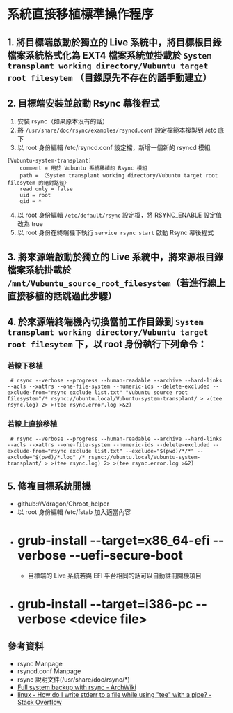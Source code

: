 # 系統直接移植標準操作程序
## 1. 將目標端啟動於獨立的 Live 系統中，將目標根目錄檔案系統格式化為 EXT4 檔案系統並掛載於  `System transplant working directory/Vubuntu target root filesytem` （目錄原先不存在的話手動建立）  
## 2. 目標端安裝並啟動 Rsync 幕後程式
1. 安裝 rsync（如果原本沒有的話）
2. 將 `/usr/share/doc/rsync/examples/rsyncd.conf` 設定檔範本複製到 /etc 底下
3. 以 root 身份編輯 /etc/rsyncd.conf 設定檔，新增一個新的 rsyncd 模組
```
[Vubuntu-system-transplant]
	comment = 用於 Vubuntu 系統移植的 Rsync 模組
	path = 〈System transplant working directory/Vubuntu target root filesytem 的絕對路徑〉
	read only = false
	uid = root
	gid = *
```

4. 以 root 身份編輯 `/etc/default/rsync` 設定檔，將 RSYNC_ENABLE 設定值改為 true
5. 以 root 身份在終端機下執行 `service rsync start` 啟動 Rsync 幕後程式

## 3. 將來源端啟動於獨立的 Live 系統中，將來源根目錄檔案系統掛載於 `/mnt/Vubuntu_source_root_filesystem`（若進行線上直接移植的話跳過此步驟）

## 4. 於來源端終端機內切換當前工作目錄到 `System transplant working directory/Vubuntu target root filesytem` 下，以 root 身份執行下列命令：
### 若線下移植
` # rsync --verbose --progress --human-readable --archive --hard-links --acls --xattrs --one-file-system --numeric-ids --delete-excluded --exclude-from="rsync exclude list.txt" "Vubuntu source root filesystem"/* rsync://ubuntu.local/Vubuntu-system-transplant/ > >(tee rsync.log) 2> >(tee rsync.error.log >&2)`

### 若線上直接移植
` # rsync --verbose --progress --human-readable --archive --hard-links --acls --xattrs --one-file-system --numeric-ids --delete-excluded --exclude-from="rsync exclude list.txt" --exclude="$(pwd)/*/*" --exclude="$(pwd)/*.log" /* rsync://ubuntu.local/Vubuntu-system-transplant/ > >(tee rsync.log) 2> >(tee rsync.error.log >&2)`

## 5. 修複目標系統開機
* github://Vdragon/Chroot_helper
* 以 root 身份編輯 /etc/fstab 加入適當內容
* # grub-install --target=x86_64-efi --verbose --uefi-secure-boot
	* 目標端的 Live 系統若與 EFI 平台相同的話可以自動註冊開機項目
* # grub-install --target=i386-pc --verbose &lt;device file&gt;

## 參考資料
* rsync Manpage
* rsyncd.conf Manpage
* rsync 說明文件(/usr/share/doc/rsync/*)
* [Full system backup with rsync - ArchWiki](https://wiki.archlinux.org/index.php/full_system_backup_with_rsync)
* [linux - How do I write stderr to a file while using "tee" with a pipe? - Stack Overflow](http://stackoverflow.com/questions/692000/how-do-i-write-stderr-to-a-file-while-using-tee-with-a-pipe)
